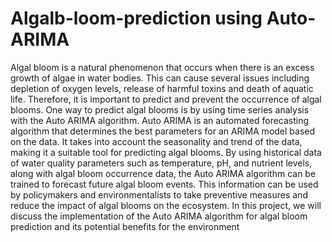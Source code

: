 # Algalb-loom-prediction using Auto-ARIMA
Algal bloom is a natural phenomenon that occurs when there is an excess growth of algae in water bodies. This can cause several issues including depletion of oxygen levels, release of harmful toxins and death of aquatic life. Therefore, it is important to predict and prevent the occurrence of algal blooms.
One way to predict algal blooms is by using time series analysis with the Auto ARIMA algorithm. Auto ARIMA is an automated forecasting algorithm that determines the best parameters for an ARIMA model based on the data. It takes into account the seasonality and trend of the data, making it a suitable tool for predicting algal blooms.
By using historical data of water quality parameters such as temperature, pH, and nutrient levels, along with algal bloom occurrence data, the Auto ARIMA algorithm can be trained to forecast future algal bloom events. This information can be used by policymakers and environmentalists to take preventive measures and reduce the impact of algal blooms on the ecosystem.
In this project, we will discuss the implementation of the Auto ARIMA algorithm for algal bloom prediction and its potential benefits for the environment
